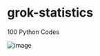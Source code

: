 # grok-statistics

100 Python Codes

![image](https://github.com/user-attachments/assets/0aa61a1b-b7ce-4454-9eee-2cd491f226be)
